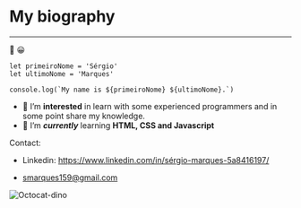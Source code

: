 
# My biography
---
🖖 :grinning: 
```
let primeiroNome = 'Sérgio'
let ultimoNome = 'Marques'

console.log(`My name is ${primeiroNome} ${ultimoNome}.`)

```
- 👀 I’m __interested__ in learn with some experienced programmers and in some point share my knowledge.
- 🌱 I’m __*currently*__ learning **HTML, CSS and Javascript**


Contact:

- Linkedin: https://www.linkedin.com/in/sérgio-marques-5a8416197/

- smarques159@gmail.com


![Octocat-dino](https://user-images.githubusercontent.com/86081032/125356880-bd762680-e35e-11eb-80c2-9800bc19addd.png)




<!---
`document.getElementById()`
Num|Nome|Nota
---|---|---
1|Sérgio|5
2|Miguel|20


1. teste
2. teste
  3. teste
1. asd

* teste
* teste
   * teste
   * teste
* teste

- [] prensa
- [] adsad
- [x] nada


sergiommarques/sergiommarques is a ✨ special ✨ repository because its `README.md` (this file) appears on your GitHub profile.
You can click the Preview link to take a look at your changes.
--->
